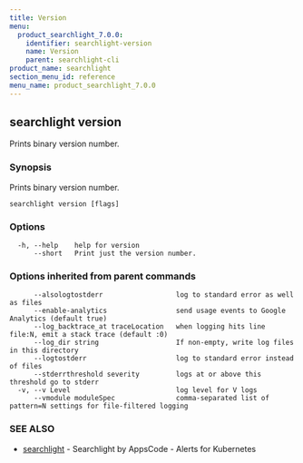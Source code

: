 ```yaml
---
title: Version
menu:
  product_searchlight_7.0.0:
    identifier: searchlight-version
    name: Version
    parent: searchlight-cli
product_name: searchlight
section_menu_id: reference
menu_name: product_searchlight_7.0.0
---
```


## searchlight version

Prints binary version number.

### Synopsis

Prints binary version number.

```
searchlight version [flags]
```

### Options

```
  -h, --help    help for version
      --short   Print just the version number.
```

### Options inherited from parent commands

```
      --alsologtostderr                  log to standard error as well as files
      --enable-analytics                 send usage events to Google Analytics (default true)
      --log_backtrace_at traceLocation   when logging hits line file:N, emit a stack trace (default :0)
      --log_dir string                   If non-empty, write log files in this directory
      --logtostderr                      log to standard error instead of files
      --stderrthreshold severity         logs at or above this threshold go to stderr
  -v, --v Level                          log level for V logs
      --vmodule moduleSpec               comma-separated list of pattern=N settings for file-filtered logging
```

### SEE ALSO

* [searchlight](/products/searchlight/7.0.0/reference/searchlight/searchlight)	 - Searchlight by AppsCode - Alerts for Kubernetes

